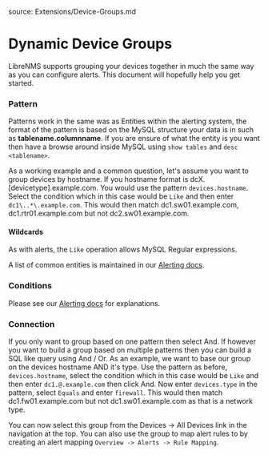 source: Extensions/Device-Groups.md
# Dynamic Device Groups

LibreNMS supports grouping your devices together in much the same way as you can configure alerts. This document will hopefully help you get started.

### Pattern

Patterns work in the same was as Entities within the alerting system, the format of the pattern is based on the MySQL structure your data is in such
as __tablename.columnname__. If you are ensure of what the entity is you want then have a browse around inside MySQL using `show tables` and `desc <tablename>`.

As a working example and a common question, let's assume you want to group devices by hostname. If you hostname format is dcX.[devicetype].example.com. You would use the pattern
`devices.hostname`. Select the condition which in this case would be `Like` and then enter `dc1\..*\.example.com`. This would then match dc1.sw01.example.com, dc1.rtr01.example.com but not
 dc2.sw01.example.com.

#### Wildcards

As with alerts, the `Like` operation allows MySQL Regular expressions.

A list of common entities is maintained in our [Alerting docs](http://docs.librenms.org/Extensions/Alerting/#entities).

### Conditions

Please see our [Alerting docs](http://docs.librenms.org/Extensions/Alerting/#syntax) for explanations.

### Connection

If you only want to group based on one pattern then select And. If however you want to build a group based on multiple patterns then you can build a SQL like
query using And / Or. As an example, we want to base our group on the devices hostname AND it's type. Use the pattern as before, `devices.hostname`, select the condition which in this case would be `Like` and then enter `dc1.@.example.com` then click And. Now enter `devices.type` in the pattern, select `Equals` and enter `firewall`. This would then match dc1.fw01.example.com but not dc1.sw01.example.com as that is a network type.

You can now select this group from the Devices -> All Devices link in the navigation at the top. You can also use the group to map alert rules to by creating an alert mapping
`Overview -> Alerts -> Rule Mapping`.
